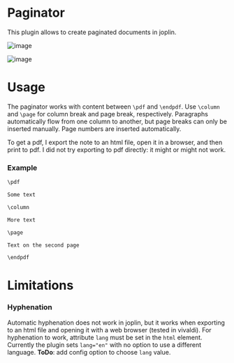 # Paginator

This plugin allows to create paginated documents in joplin.

![image](https://user-images.githubusercontent.com/36504423/236614509-e878452f-fcd4-4eba-822c-02a80135c887.png)

![image](https://user-images.githubusercontent.com/36504423/236638021-5858bf8a-c275-42de-8789-377df6629106.png)


# Usage

The paginator works with content between `\pdf` and `\endpdf`. Use `\column` and `\page` for column break and page break, respectively. Paragraphs automatically flow from one column to another, but page breaks can only be inserted manually. Page numbers are inserted automatically.

To get a pdf, I export the note to an html file, open it in a browser, and then print to pdf. I did not try exporting to pdf directly: it might or might not work.

### Example

```md
\pdf

Some text

\column

More text

\page

Text on the second page

\endpdf
```

# Limitations

### Hyphenation

Automatic hyphenation does not work in joplin, but it works when exporting to an html file and opening it with a web browser (tested in vivaldi). For hyphenation to work, attribute `lang` must be set in the `html` element. Currently the plugin sets `lang="en"` with no option to use a different language. **ToDo**: add config option to choose `lang` value.

